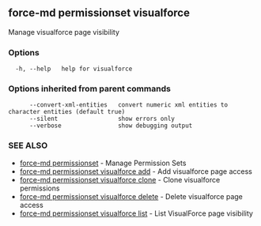 ## force-md permissionset visualforce

Manage visualforce page visibility

### Options

```
  -h, --help   help for visualforce
```

### Options inherited from parent commands

```
      --convert-xml-entities   convert numeric xml entities to character entities (default true)
      --silent                 show errors only
      --verbose                show debugging output
```

### SEE ALSO

* [force-md permissionset](force-md_permissionset.md)	 - Manage Permission Sets
* [force-md permissionset visualforce add](force-md_permissionset_visualforce_add.md)	 - Add visualforce page access
* [force-md permissionset visualforce clone](force-md_permissionset_visualforce_clone.md)	 - Clone visualforce permissions
* [force-md permissionset visualforce delete](force-md_permissionset_visualforce_delete.md)	 - Delete visualforce page access
* [force-md permissionset visualforce list](force-md_permissionset_visualforce_list.md)	 - List VisualForce page visibility

